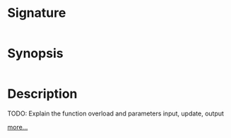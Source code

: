 # Signature
```vikid-signature
```

# Synopsis
```vikid-synopsis
```

# Description
TODO: Explain the function overload and parameters input, update, output

[more...](http://reactivex.io/documentation/operators/sample.html)